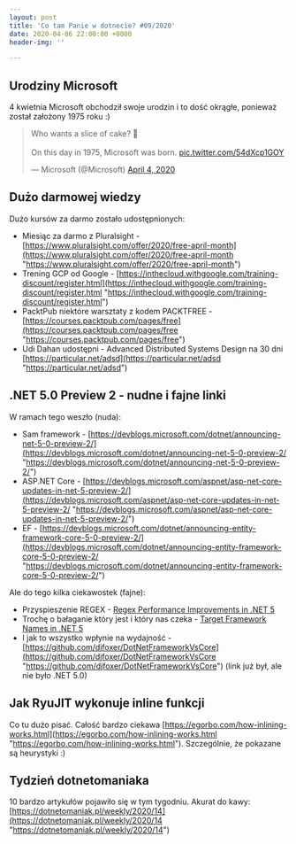 ```yaml
---
layout: post
title: 'Co tam Panie w dotnecie? #09/2020'
date: 2020-04-06 22:00:00 +0000
header-img: ''

---
```

## Urodziny Microsoft

4 kwietnia Microsoft obchodził swoje urodzin i to dość okrągłe, ponieważ został założony 1975 roku :)

<blockquote class="twitter-tweet"><p lang="en" dir="ltr">Who wants a slice of cake? 🎂 <br><br>On this day in 1975, Microsoft was born. <a href="https://t.co/54dXcp1GOY">pic.twitter.com/54dXcp1GOY</a></p>— Microsoft (@Microsoft) <a href="[https://twitter.com/Microsoft/status/1246493293334028288?ref_src=twsrc%5Etfw](https://twitter.com/Microsoft/status/1246493293334028288?ref_src=twsrc%5Etfw "https://twitter.com/Microsoft/status/1246493293334028288?ref_src=twsrc%5Etfw")">April 4, 2020</a></blockquote> <script async src="[https://platform.twitter.com/widgets.js](https://platform.twitter.com/widgets.js "https://platform.twitter.com/widgets.js")" charset="utf-8"></script>

## Dużo darmowej wiedzy

Dużo kursów za darmo zostało udostępnionych:

* Miesiąc za darmo z Pluralsight - [https://www.pluralsight.com/offer/2020/free-april-month](https://www.pluralsight.com/offer/2020/free-april-month "https://www.pluralsight.com/offer/2020/free-april-month")
* Trening GCP od Google - [https://inthecloud.withgoogle.com/training-discount/register.html](https://inthecloud.withgoogle.com/training-discount/register.html "https://inthecloud.withgoogle.com/training-discount/register.html")
* PacktPub niektóre warsztaty z kodem PACKTFREE - [https://courses.packtpub.com/pages/free](https://courses.packtpub.com/pages/free "https://courses.packtpub.com/pages/free")
* Udi Dahan udostępni - Advanced Distributed Systems Design na 30 dni [https://particular.net/adsd](https://particular.net/adsd "https://particular.net/adsd")

## .NET 5.0 Preview 2 - nudne i fajne linki

W ramach tego weszło (nuda):

* Sam framework - [https://devblogs.microsoft.com/dotnet/announcing-net-5-0-preview-2/](https://devblogs.microsoft.com/dotnet/announcing-net-5-0-preview-2/ "https://devblogs.microsoft.com/dotnet/announcing-net-5-0-preview-2/")
* ASP.NET Core - [https://devblogs.microsoft.com/aspnet/asp-net-core-updates-in-net-5-preview-2/](https://devblogs.microsoft.com/aspnet/asp-net-core-updates-in-net-5-preview-2/ "https://devblogs.microsoft.com/aspnet/asp-net-core-updates-in-net-5-preview-2/")
* EF - [https://devblogs.microsoft.com/dotnet/announcing-entity-framework-core-5-0-preview-2/](https://devblogs.microsoft.com/dotnet/announcing-entity-framework-core-5-0-preview-2/ "https://devblogs.microsoft.com/dotnet/announcing-entity-framework-core-5-0-preview-2/")

Ale do tego kilka ciekawostek (fajne):

* Przyspieszenie REGEX - [Regex Performance Improvements in .NET 5](https://devblogs.microsoft.com/dotnet/regex-performance-improvements-in-net-5/)
* Trochę o bałaganie który jest i który nas czeka - [Target Framework Names in .NET 5](https://github.com/dotnet/designs/blob/master/accepted/2020/net5/net5.md)
* I jak to wszystko wpłynie na wydajność - [https://github.com/djfoxer/DotNetFrameworkVsCore](https://github.com/djfoxer/DotNetFrameworkVsCore "https://github.com/djfoxer/DotNetFrameworkVsCore") (link już był, ale nie było .NET 5.0)

## Jak RyuJIT wykonuje inline funkcji

Co tu dużo pisać. Całość bardzo ciekawa [https://egorbo.com/how-inlining-works.html](https://egorbo.com/how-inlining-works.html "https://egorbo.com/how-inlining-works.html"). Szczególnie, że pokazane są heurystyki :)

## Tydzień dotnetomaniaka

10 bardzo artykułów pojawiło się w tym tygodniu. Akurat do kawy: [https://dotnetomaniak.pl/weekly/2020/14](https://dotnetomaniak.pl/weekly/2020/14 "https://dotnetomaniak.pl/weekly/2020/14")